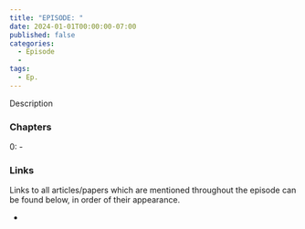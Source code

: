 ```yaml
---
title: "EPISODE: "
date: 2024-01-01T00:00:00-07:00
published: false
categories:
  - Episode
  - 
tags:
  - Ep.
---
```


Description
<!-- <audio controls>
<source src="https://into-ai-safety.github.io/assets\audio\into-ai-safety_ep.X.mp3" type="audio/mp3">
</audio> -->



### Chapters

0: - 

### Links

Links to all articles/papers which are mentioned throughout the episode can be found below, in order of their appearance.
- <a href="" target="_blank" rel="noreferrer noopener"></a>

<!-- end of the list -->
